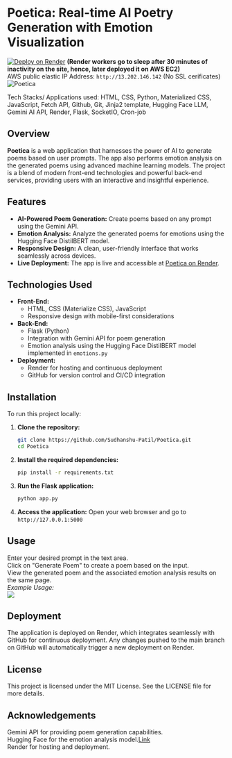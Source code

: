 # Poetica: Real-time AI Poetry Generation with Emotion Visualization

[![Deploy on Render](https://img.shields.io/badge/Deployed%20on-Render-blue.svg)](https://poetica-ujed.onrender.com/)
**(Render workers go to sleep after 30 minutes of inactivity on the site, hence, later deployed it on AWS EC2)**<br>
AWS public elastic IP Address: ` http://13.202.146.142 ` (No SSL cerificates)
![Poetica](https://github.com/user-attachments/assets/2a40e0cd-36aa-47a2-a0a6-832d61991a4f)

Tech Stacks/ Applications used: HTML, CSS, Python, Materialized CSS, JavaScript, Fetch API, Github, Git, Jinja2 template, Hugging Face LLM, Gemini AI API, Render, Flask, SocketIO, Cron-job
## Overview

**Poetica** is a web application that harnesses the power of AI to generate poems based on user prompts. The app also performs emotion analysis on the generated poems using advanced machine learning models. The project is a blend of modern front-end technologies and powerful back-end services, providing users with an interactive and insightful experience.

## Features

- **AI-Powered Poem Generation:** Create poems based on any prompt using the Gemini API.
- **Emotion Analysis:** Analyze the generated poems for emotions using the Hugging Face DistilBERT model.
- **Responsive Design:** A clean, user-friendly interface that works seamlessly across devices.
- **Live Deployment:** The app is live and accessible at [Poetica on Render](https://poetica-ujed.onrender.com/).

## Technologies Used

- **Front-End:**
  - HTML, CSS (Materialize CSS), JavaScript
  - Responsive design with mobile-first considerations
- **Back-End:**
  - Flask (Python)
  - Integration with Gemini API for poem generation
  - Emotion analysis using the Hugging Face DistilBERT model implemented in `emotions.py`
- **Deployment:**
  - Render for hosting and continuous deployment
  - GitHub for version control and CI/CD integration

## Installation

To run this project locally:

1. **Clone the repository:**
   ```bash
   git clone https://github.com/Sudhanshu-Patil/Poetica.git
   cd Poetica
2. **Install the required dependencies:**
   ```bash
   pip install -r requirements.txt
3. **Run the Flask application:**
   ```bash
   python app.py
4. **Access the application:** Open your web browser and go to ` http://127.0.0.1:5000 `

## Usage
Enter your desired prompt in the text area.<br>
Click on "Generate Poem" to create a poem based on the input.<br>
View the generated poem and the associated emotion analysis results on the same page.<br>
*Example Usage:*<br>
<img src="https://github.com/Sudhanshu-Patil/Poetica/blob/main/poetica_gif.gif" align='centre'>
## Deployment
The application is deployed on Render, which integrates seamlessly with GitHub for continuous deployment. Any changes pushed to the main branch on GitHub will automatically trigger a new deployment on Render.

## License
This project is licensed under the MIT License. See the LICENSE file for more details.

## Acknowledgements
Gemini API for providing poem generation capabilities.<br>
Hugging Face for the emotion analysis model.[Link](https://huggingface.co/bhadresh-savani/distilbert-base-uncased-emotion)<br>
Render for hosting and deployment.
